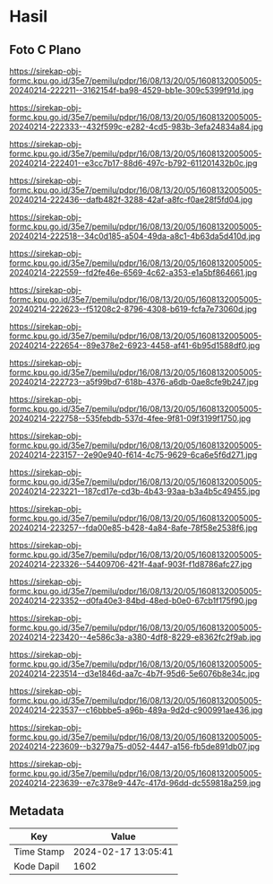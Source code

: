 # Hasil

## Foto C Plano

https://sirekap-obj-formc.kpu.go.id/35e7/pemilu/pdpr/16/08/13/20/05/1608132005005-20240214-222211--3162154f-ba98-4529-bb1e-309c5399f91d.jpg

https://sirekap-obj-formc.kpu.go.id/35e7/pemilu/pdpr/16/08/13/20/05/1608132005005-20240214-222333--432f599c-e282-4cd5-983b-3efa24834a84.jpg

https://sirekap-obj-formc.kpu.go.id/35e7/pemilu/pdpr/16/08/13/20/05/1608132005005-20240214-222401--e3cc7b17-88d6-497c-b792-611201432b0c.jpg

https://sirekap-obj-formc.kpu.go.id/35e7/pemilu/pdpr/16/08/13/20/05/1608132005005-20240214-222436--dafb482f-3288-42af-a8fc-f0ae28f5fd04.jpg

https://sirekap-obj-formc.kpu.go.id/35e7/pemilu/pdpr/16/08/13/20/05/1608132005005-20240214-222518--34c0d185-a504-49da-a8c1-4b63da5d410d.jpg

https://sirekap-obj-formc.kpu.go.id/35e7/pemilu/pdpr/16/08/13/20/05/1608132005005-20240214-222559--fd2fe46e-6569-4c62-a353-e1a5bf864661.jpg

https://sirekap-obj-formc.kpu.go.id/35e7/pemilu/pdpr/16/08/13/20/05/1608132005005-20240214-222623--f51208c2-8796-4308-b619-fcfa7e73060d.jpg

https://sirekap-obj-formc.kpu.go.id/35e7/pemilu/pdpr/16/08/13/20/05/1608132005005-20240214-222654--89e378e2-6923-4458-af41-6b95d1588df0.jpg

https://sirekap-obj-formc.kpu.go.id/35e7/pemilu/pdpr/16/08/13/20/05/1608132005005-20240214-222723--a5f99bd7-618b-4376-a6db-0ae8cfe9b247.jpg

https://sirekap-obj-formc.kpu.go.id/35e7/pemilu/pdpr/16/08/13/20/05/1608132005005-20240214-222758--535febdb-537d-4fee-9f81-09f3199f1750.jpg

https://sirekap-obj-formc.kpu.go.id/35e7/pemilu/pdpr/16/08/13/20/05/1608132005005-20240214-223157--2e90e940-f614-4c75-9629-6ca6e5f6d271.jpg

https://sirekap-obj-formc.kpu.go.id/35e7/pemilu/pdpr/16/08/13/20/05/1608132005005-20240214-223221--187cd17e-cd3b-4b43-93aa-b3a4b5c49455.jpg

https://sirekap-obj-formc.kpu.go.id/35e7/pemilu/pdpr/16/08/13/20/05/1608132005005-20240214-223257--fda00e85-b428-4a84-8afe-78f58e2538f6.jpg

https://sirekap-obj-formc.kpu.go.id/35e7/pemilu/pdpr/16/08/13/20/05/1608132005005-20240214-223326--54409706-421f-4aaf-903f-f1d8786afc27.jpg

https://sirekap-obj-formc.kpu.go.id/35e7/pemilu/pdpr/16/08/13/20/05/1608132005005-20240214-223352--d0fa40e3-84bd-48ed-b0e0-67cb1f175f90.jpg

https://sirekap-obj-formc.kpu.go.id/35e7/pemilu/pdpr/16/08/13/20/05/1608132005005-20240214-223420--4e586c3a-a380-4df8-8229-e8362fc2f9ab.jpg

https://sirekap-obj-formc.kpu.go.id/35e7/pemilu/pdpr/16/08/13/20/05/1608132005005-20240214-223514--d3e1846d-aa7c-4b7f-95d6-5e6076b8e34c.jpg

https://sirekap-obj-formc.kpu.go.id/35e7/pemilu/pdpr/16/08/13/20/05/1608132005005-20240214-223537--c16bbbe5-a96b-489a-9d2d-c900991ae436.jpg

https://sirekap-obj-formc.kpu.go.id/35e7/pemilu/pdpr/16/08/13/20/05/1608132005005-20240214-223609--b3279a75-d052-4447-a156-fb5de891db07.jpg

https://sirekap-obj-formc.kpu.go.id/35e7/pemilu/pdpr/16/08/13/20/05/1608132005005-20240214-223639--e7c378e9-447c-417d-96dd-dc559818a259.jpg


## Metadata

| Key        | Value               |
| ---------- | ------------------- |
| Time Stamp | 2024-02-17 13:05:41 |
| Kode Dapil | 1602                |



